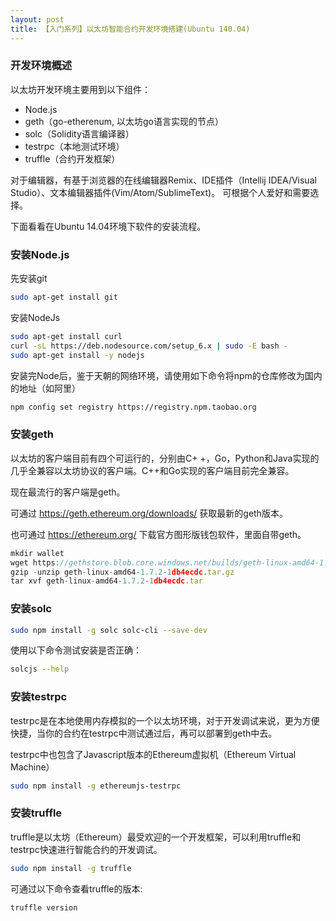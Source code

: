 ```yaml
---
layout: post
title: 【入门系列】以太坊智能合约开发环境搭建(Ubuntu 140.04)
---
```

### 开发环境概述
以太坊开发环境主要用到以下组件：
* Node.js
* geth（go-etherenum, 以太坊go语言实现的节点）
* solc（Solidity语言编译器）
* testrpc（本地测试环境）
* truffle（合约开发框架）

对于编辑器，有基于浏览器的在线编辑器Remix、IDE插件（Intellij IDEA/Visual Studio）、文本编辑器插件(Vim/Atom/SublimeText)。
可根据个人爱好和需要选择。

下面看看在Ubuntu 14.04环境下软件的安装流程。

### 安装Node.js
先安装git

```bash
sudo apt-get install git
```

安装NodeJs
```bash
sudo apt-get install curl
curl -sL https://deb.nodesource.com/setup_6.x | sudo -E bash -
sudo apt-get install -y nodejs
```

安装完Node后，鉴于天朝的网络环境，请使用如下命令将npm的仓库修改为国内的地址（如阿里）

```bash
npm config set registry https://registry.npm.taobao.org
```

### 安装geth
以太坊的客户端目前有四个可运行的，分别由C+ +，Go，Python和Java实现的几乎全兼容以太坊协议的客户端。C++和Go实现的客户端目前完全兼容。

现在最流行的客户端是geth。

可通过 https://geth.ethereum.org/downloads/ 获取最新的geth版本。

也可通过 https://ethereum.org/ 下载官方图形版钱包软件，里面自带geth。

```Javascript
mkdir wallet
wget https://gethstore.blob.core.windows.net/builds/geth-linux-amd64-1.7.2-1db4ecdc.tar.gz
gzip -unzip geth-linux-amd64-1.7.2-1db4ecdc.tar.gz
tar xvf geth-linux-amd64-1.7.2-1db4ecdc.tar
```
### 安装solc

```bash
sudo npm install -g solc solc-cli --save-dev
```

使用以下命令测试安装是否正确：
```bash
solcjs --help
```

### 安装testrpc
testrpc是在本地使用内存模拟的一个以太坊环境，对于开发调试来说，更为方便快捷，当你的合约在testrpc中测试通过后，再可以部署到geth中去。

testrpc中也包含了Javascript版本的Ethereum虚拟机（Ethereum Virtual Machine）

```bash
sudo npm install -g ethereumjs-testrpc
```
### 安装truffle

truffle是以太坊（Ethereum）最受欢迎的一个开发框架，可以利用truffle和testrpc快速进行智能合约的开发调试。

```bash
sudo npm install -g truffle
```

可通过以下命令查看truffle的版本:
```bash
truffle version
```
